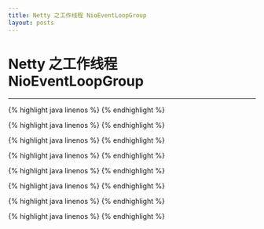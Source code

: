 ```yaml
---
title: Netty 之工作线程 NioEventLoopGroup
layout: posts
---
```


# Netty 之工作线程 NioEventLoopGroup

------


{% highlight java linenos %}
{% endhighlight %}

{% highlight java linenos %}
{% endhighlight %}

{% highlight java linenos %}
{% endhighlight %}

{% highlight java linenos %}
{% endhighlight %}

{% highlight java linenos %}
{% endhighlight %}

{% highlight java linenos %}
{% endhighlight %}

{% highlight java linenos %}
{% endhighlight %}

{% highlight java linenos %}
{% endhighlight %}
